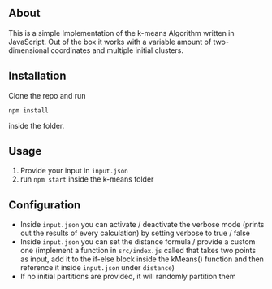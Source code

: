 ## About
This is a simple Implementation of the k-means Algorithm written in JavaScript.
Out of the box it works with a variable amount of two-dimensional coordinates and multiple initial clusters.
## Installation
Clone the repo and run
```
npm install
```
inside the folder. 
## Usage
1. Provide your input in `input.json`
2. run `npm start` inside the k-means folder
## Configuration
- Inside `input.json` you can activate / deactivate the verbose mode (prints out the results of every calculation) by setting verbose to true / false
- Inside `input.json` you can set the distance formula / provide a custom one (implement a function in `src/index.js` called that takes two points as input, add it to the if-else block inside the kMeans() function and then reference it inside `input.json` under `distance`)
- If no initial partitions are provided, it will randomly partition them
